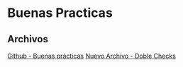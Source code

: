 # Buenas Practicas

## Archivos

[Github - Buenas prácticas](github_buenas_practicas.md)
[Nuevo Archivo - Doble Checks](lista_de_checkeo.md)

